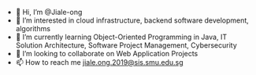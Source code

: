 - 👋 Hi, I’m @Jiale-ong
- 👀 I’m interested in cloud infrastructure, backend software development, algorithms
- 🌱 I’m currently learning Object-Oriented Programming in Java, IT Solution Architecture, Software Project Management, Cybersecurity
- 💞️ I’m looking to collaborate on Web Application Projects
- 📫 How to reach me jiale.ong.2019@sis.smu.edu.sg

<!---
Jiale-ong/Jiale-ong is a ✨ special ✨ repository because its `README.md` (this file) appears on your GitHub profile.
You can click the Preview link to take a look at your changes.
--->
